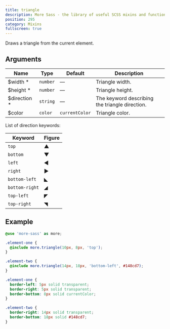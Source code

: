 ```yaml
---
title: triangle
description: More Sass - the library of useful SCSS mixins and functions.
position: 295
category: Mixins
fullscreen: true
---
```


Draws a triangle from the current element.

## Arguments

| Name                                           | Type     | Default        | Description                                    |
|------------------------------------------------|----------|----------------|------------------------------------------------|
| $width <span class="text-red-600">*</span>     | `number` | —              | Triangle width.                                |
| $height <span class="text-red-600">*</span>    | `number` | —              | Triangle height.                               |
| $direction <span class="text-red-600">*</span> | `string` | —              | The keyword describing the triangle direction. |
| $color                                         | `color`  | `currentColor` | Triangle color.                                |

<alert type="info">

  List of direction keywords:

  | Keyword        | Figure |
  |----------------|--------|
  | `top`          | ▲      |
  | `bottom`       | ▼      |
  | `left`         | ◀      |
  | `right`        | ▶      |
  | `bottom-left`  | ◣      |
  | `bottom-right` | ◢      |
  | `top-left`     | ◤      |
  | `top-right`    | ◥      |

</alert>

## Example

<code-group>

  <code-block label="SCSS" active>

  ```scss
  @use 'more-sass' as more;

  .element-one {
  	@include more.triangle(10px, 8px, 'top');
  }

  .element-two {
  	@include more.triangle(14px, 18px, 'bottom-left', #148cd7);
  }
  ```

  </code-block>

  <code-block label="Output">

  ```css
  .element-one {
  	border-left: 5px solid transparent;
  	border-right: 5px solid transparent;
  	border-bottom: 8px solid currentColor;
  }

  .element-two {
  	border-right: 14px solid transparent;
  	border-bottom: 18px solid #148cd7;
  }
  ```

  </code-block>

</code-group>
